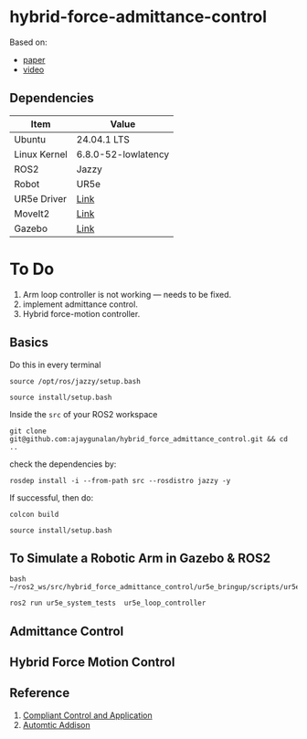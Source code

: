 # hybrid-force-admittance-control

Based on:
- [paper](https://doi.org/10.1109/LRA.2023.3270036)
- [video](https://www.youtube.com/watch?v=rm8Irnc8v2M)

## Dependencies
| Item           | Value                                                                    |
|----------------|--------------------------------------------------------------------------|
| Ubuntu         | 24.04.1 LTS                                                              |
| Linux Kernel   | 6.8.0-52-lowlatency                                                      |
| ROS2           | Jazzy                                                                    |
| Robot          | UR5e                                                                     |
| UR5e Driver    | [Link](https://github.com/UniversalRobots/Universal_Robots_ROS2_Driver)  |
| MoveIt2        | [Link](https://moveit.ai/install-moveit2/binary/)                        |
| Gazebo         | [Link](https://gazebosim.org/docs/latest/ros_installation/)              |


# To Do
1. Arm loop controller is not working — needs to be fixed.  
2. implement admittance control.  
3. Hybrid force-motion controller.

## Basics

Do this in every terminal
```
source /opt/ros/jazzy/setup.bash
```

```
source install/setup.bash
```

Inside the `src` of your ROS2 workspace

```
git clone git@github.com:ajaygunalan/hybrid_force_admittance_control.git && cd ..
```

check the dependencies by:

```
rosdep install -i --from-path src --rosdistro jazzy -y
```

If successful, then do: 

```
colcon build
```

```
source install/setup.bash
```


## To Simulate a Robotic Arm in Gazebo & ROS2

```
bash ~/ros2_ws/src/hybrid_force_admittance_control/ur5e_bringup/scripts/ur5e_gazebo.sh
```

```
ros2 run ur5e_system_tests  ur5e_loop_controller
```





## Admittance Control
## Hybrid Force Motion Control




## Reference

1. [Compliant Control and Application](https://github.com/MingshanHe/Compliant-Control-and-Application)
2. [Automtic Addison](https://automaticaddison.com/how-to-simulate-a-robotic-arm-in-gazebo-ros-2-jazzy/)
